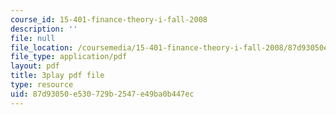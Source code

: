 ```yaml
---
course_id: 15-401-finance-theory-i-fall-2008
description: ''
file: null
file_location: /coursemedia/15-401-finance-theory-i-fall-2008/87d93050e530729b2547e49ba0b447ec_U03Md5enU-0.pdf
file_type: application/pdf
layout: pdf
title: 3play pdf file
type: resource
uid: 87d93050-e530-729b-2547-e49ba0b447ec
---
```

